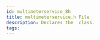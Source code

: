 ```yaml
---
id: multimeterservice_8h
title: multimeterservice.h File
description: Declares the  class.
tags:
---
```


